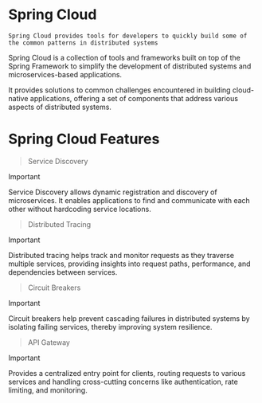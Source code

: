 # Spring Cloud

```
Spring Cloud provides tools for developers to quickly build some of the common patterns in distributed systems
```

Spring Cloud is a collection of tools and frameworks built on top of the Spring Framework to simplify the development of distributed systems and microservices-based applications. 

It provides solutions to common challenges encountered in building cloud-native applications, offering a set of components that address various aspects of distributed systems.

# Spring Cloud Features
> Service Discovery

> [!IMPORTANT]
> Service Discovery allows dynamic registration and discovery of microservices. It enables applications to find and communicate with each other without hardcoding service locations.

>Distributed Tracing

> [!IMPORTANT]
> Distributed tracing helps track and monitor requests as they traverse multiple services, providing insights into request paths, performance, and dependencies between services.

>Circuit Breakers

> [!IMPORTANT]
> Circuit breakers help prevent cascading failures in distributed systems by isolating failing services, thereby improving system resilience.

>API Gateway

> [!IMPORTANT]
> Provides a centralized entry point for clients, routing requests to various services and handling cross-cutting concerns like authentication, rate limiting, and monitoring.

